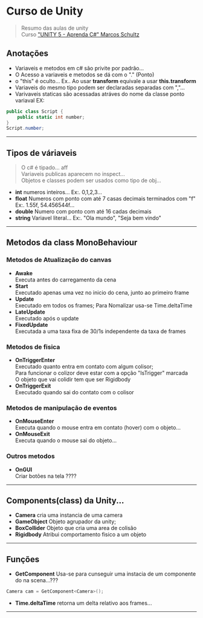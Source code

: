 # Curso de Unity
> Resumo das aulas de unity <br>
> Curso ["UNITY 5 - Aprenda C#" Marcos Schultz](https://www.youtube.com/playlist?list=PL0TaCOFAHoO-Wpq6FuN9gwr7WAdPEKUnh)

## Anotações
- Variaveis e metodos em c# são privite por padrão...
- O Acesso a variaveis e metodos se dá com o "." (Ponto)
- o "this" é oculto... Ex.. Ao usar **transform** equivale a usar **this.transform**
- Variaveis do mesmo tipo podem ser declaradas separadas com ","...
- Varivaveis staticas são acessadas atráves do nome da classe ponto variaval EX:
```c#
public class Script {
    public static int number;
}
Script.number;
```
----

## Tipos de váriaveis 
> O c# é tipado... aff <br>
> Variaveis publicas aparecem no inspect... <br>
> Objetos e classes podem ser usados como tipo de obj...

- **int** numeros inteiros... Ex:. 0,1,2,3...
- **float** Numeros com ponto com até 7 casas decimais terminados com "f" Ex:. 1.55f, 54.456544f...
- **double** Numero com ponto com até 16 cadas decimais
- **string** Variavel literal... Ex:. "Ola mundo", "Seja bem vindo"


----
## Metodos da class MonoBehaviour
### Metodos de Atualização do canvas
- **Awake** <br>
  Executa antes do carregamento da cena
- **Start**  <br>
Executado apenas uma vez no inicio do cena, junto ao primeiro frame
- **Update**  <br>
Executado em todos os frames; Para Nomalizar usa-se Time.deltaTime
- **LateUpdate** <br>
Executado após o update
- **FixedUpdate** <br>
Executada a uma taxa fixa de 30/1s independente da taxa de frames

### Metodos de fisica
- **OnTriggerEnter**  <br>
Executado quanto entra em contato com algum colisor; <br>
Para funcionar o colizor deve estar com a opção "IsTrigger" marcada <br>
O objeto que vai colidir tem que ser Rigidbody <br>
- **OnTriggerExit** <br>
Executado quando sai do contato com o colisor
### Metodos de manipulação de eventos
- **OnMouseEnter** <br>
Executa quando o mouse entra em contato (hover) com o objeto...
- **OnMouseExit** <br>
Executa quando o mouse sai do objeto...

### Outros metodos
- **OnGUI** <br>
Criar botões na tela ????

----
## Components(class) da Unity...
- **Camera** cria uma instancia de uma camera
- **GameObject** Objeto agrupador da unity;
- **BoxCollider** Objeto que cria uma area de colisão
- **Rigidbody** Atribui comportamento fisico a um objeto


----
## Funções
- **GetComponent** Usa-se para cunseguir uma instacia de um componente do na scena...???
```c#
Camera cam = GetComponent<Camera>();
```
- **Time.deltaTime** retorna um delta relativo aos frames...

----
